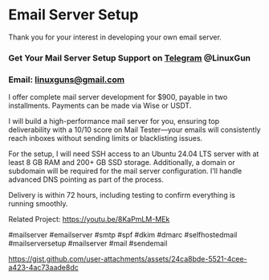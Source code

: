 # Email Server Setup
Thank you for your interest in developing your own email server.

### Get Your Mail Server Setup Support on [Telegram](https://t.me/LinuxGun​) @LinuxGun

### Email: linuxguns@gmail.com

I offer complete mail server development for $900, payable in two installments. Payments can be made via Wise or USDT.

I will build a high-performance mail server for you, ensuring top deliverability with a 10/10 score on Mail Tester—your emails will consistently reach inboxes without sending limits or blacklisting issues.

For the setup, I will need SSH access to an Ubuntu 24.04 LTS server with at least 8 GB RAM and 200+ GB SSD storage. Additionally, a domain or subdomain will be required for the mail server configuration. I’ll handle advanced DNS pointing as part of the process.

Delivery is within 72 hours, including testing to confirm everything is running smoothly.

Related Project: https://youtu.be/8KaPmLM-MEk

#mailserver #emailserver #smtp #spf #dkim #dmarc #selfhostedmail #mailserversetup #mailserver #mail #sendemail

https://gist.github.com/user-attachments/assets/24ca8bde-5521-4cee-a423-4ac73aade8dc

